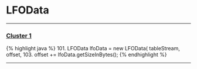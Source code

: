 # LFOData

***

### [Cluster 1](./1)
{% highlight java %}
101. LFOData lfoData = new LFOData( tableStream, offset,
103. offset += lfoData.getSizeInBytes();
{% endhighlight %}

***

